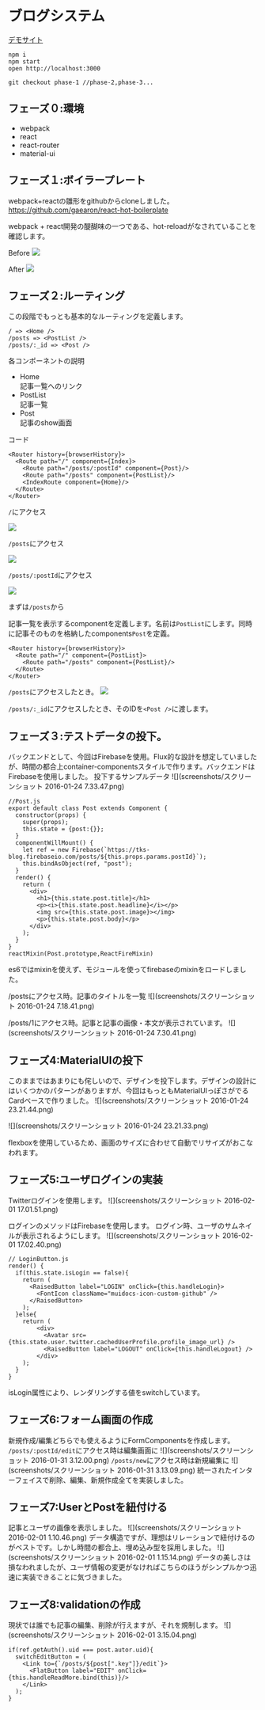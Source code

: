 # ブログシステム
<a href="https://tks-blog.firebaseapp.com/#/?_k=bldob3" target="_blank">デモサイト</a>
```
npm i
npm start
open http://localhost:3000

git checkout phase-1 //phase-2,phase-3...
```

## フェーズ０:環境
- webpack
- react
- react-router
- material-ui

## フェーズ１:ボイラープレート
webpack+reactの雛形をgithubからcloneしました。
https://github.com/gaearon/react-hot-boilerplate

webpack + react開発の醍醐味の一つである、hot-reloadがなされていることを確認します。

Before
![](screenshots/be.png)

After
![](screenshots/af.png)

## フェーズ２:ルーティング
この段階でもっとも基本的なルーティングを定義します。
```
/ => <Home />
/posts => <PostList />
/posts/:_id => <Post />
```
各コンポーネントの説明
- Home  
記事一覧へのリンク
- PostList  
記事一覧
- Post  
記事のshow画面

コード
```
<Router history={browserHistory}>
  <Route path="/" component={Index}>
    <Route path="/posts/:postId" component={Post}/>
    <Route path="/posts" component={PostList}/>
    <IndexRoute component={Home}/>
  </Route>
</Router>
```

`/`にアクセス

![](screenshots/accessRoute.png)

`/posts`にアクセス

![](screenshots/accessPostList.png)

`/posts/:postId`にアクセス

![](screenshots/accessPost.png)

まずは`/posts`から

記事一覧を表示するcomponentを定義します。名前は`PostList`にします。同時に記事そのものを格納したcomponents`Post`を定義。

```
<Router history={browserHistory}>
  <Route path="/" component={PostList}>
    <Route path="/posts" component={PostList}/>
  </Route>
</Router>
```

`/posts`にアクセスしたとき。
![](screenshots/accessPost.png)


`/posts/:_id`にアクセスしたとき、そのIDを`<Post />`に渡します。

## フェーズ３:テストデータの投下。
バックエンドとして、今回はFirebaseを使用。Flux的な設計を想定していましたが、時間の都合上container-componentsスタイルで作ります。バックエンドはFirebaseを使用しました。
投下するサンプルデータ
![](screenshots/スクリーンショット 2016-01-24 7.33.47.png)

```
//Post.js
export default class Post extends Component {
  constructor(props) {
    super(props);
    this.state = {post:{}};
  }
  componentWillMount() {
    let ref = new Firebase(`https://tks-blog.firebaseio.com/posts/${this.props.params.postId}`);
    this.bindAsObject(ref, "post");
  }
  render() {
    return (
      <div>
        <h1>{this.state.post.title}</h1>
        <p><i>{this.state.post.headline}</i></p>
        <img src={this.state.post.image}></img>
        <p>{this.state.post.body}</p>
      </div>
    );
  }
}
reactMixin(Post.prototype,ReactFireMixin)
```
es6ではmixinを使えず、モジュールを使ってfirebaseのmixinをロードしました。

/postsにアクセス時。記事のタイトルを一覧
![](screenshots/スクリーンショット 2016-01-24 7.18.41.png)

/posts/1にアクセス時。記事と記事の画像・本文が表示されています。
![](screenshots/スクリーンショット 2016-01-24 7.30.41.png)

## フェーズ4:MaterialUIの投下
このままではあまりにも侘しいので、デザインを投下します。デザインの設計にはいくつかのパターンがありますが、今回はもっともMaterialUIっぽさがでるCardベースで作りました。
![](screenshots/スクリーンショット 2016-01-24 23.21.44.png)

![](screenshots/スクリーンショット 2016-01-24 23.21.33.png)

flexboxを使用しているため、画面のサイズに合わせて自動でリサイズがおこなわれます。

## フェーズ5:ユーザログインの実装
Twitterログインを使用します。
![](screenshots/スクリーンショット 2016-02-01 17.01.51.png)

ログインのメソッドはFirebaseを使用します。
ログイン時、ユーザのサムネイルが表示されるようにします。
![](screenshots/スクリーンショット 2016-02-01 17.02.40.png)

```
// LoginButton.js
render() {
  if(this.state.isLogin == false){
    return (
      <RaisedButton label="LOGIN" onClick={this.handleLogin}>
        <FontIcon className="muidocs-icon-custom-github" />
      </RaisedButton>
    );
  }else{
    return (
        <div>
          <Avatar src={this.state.user.twitter.cachedUserProfile.profile_image_url} />
          <RaisedButton label="LOGOUT" onClick={this.handleLogout} />
        </div>
    );
  }
}
```
isLogin属性により、レンダリングする値をswitchしています。

## フェーズ6:フォーム画面の作成
新規作成/編集どちらでも使えるようにFormComponentsを作成します。
`/posts/:postId/edit`にアクセス時は編集画面に
![](screenshots/スクリーンショット 2016-01-31 3.12.00.png)
`/posts/new`にアクセス時は新規編集に
![](screenshots/スクリーンショット 2016-01-31 3.13.09.png)
統一されたインターフェイスで削除、編集、新規作成全てを実装しました。

## フェーズ7:UserとPostを紐付ける
記事とユーザの画像を表示しました。
![](screenshots/スクリーンショット 2016-02-01 1.10.46.png)
データ構造ですが、理想はリレーションで紐付けるのがベストです。しかし時間の都合上、埋め込み型を採用しました。
![](screenshots/スクリーンショット 2016-02-01 1.15.14.png)
データの美しさは損なわれましたが、ユーザ情報の変更がなければこちらのほうがシンプルかつ迅速に実装できることに気づきました。

## フェーズ8:validationの作成
現状では誰でも記事の編集、削除が行えますが、それを規制します。
![](screenshots/スクリーンショット 2016-02-01 3.15.04.png)

```
if(ref.getAuth().uid === post.autor.uid){
  switchEditButton = (
    <Link to={`/posts/${post[".key"]}/edit`}>
      <FlatButton label="EDIT" onClick={this.handleReadMore.bind(this)}/>
    </Link>
  );
}
```
